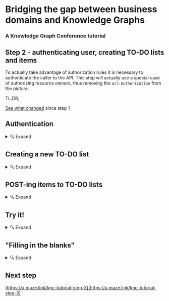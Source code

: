 # Bridging the gap between business domains and Knowledge Graphs
### A Knowledge Graph Conference tutorial

## Step 2 - authenticating user, creating TO-DO lists and items

To actually take advantage of authorization rules it is necessary to authenticate the caller to the API. This step will
actually use a special case of authorizing resource owners, thus removing the `acl:Authorization` from the picture.

TL;DR;

[See what changed](https://github.com/hypermedia-app/kgc-hypermedia-app-tutorial/compare/step-1...step-2) since step 1

## Authentication

<details>
  <summary>🔍 Expand</summary>

This is the first example of functionalities which require JavaScript code. It is, naturally, referenced in RDF from the
configuration resource [/api/config](apps/todos/resources/api/config.ttl#L9-L17).

The crucial detail of the [implementation](packages/auth/index.js#L29-L31), regardless of the used method, is to set
the agent resource to the request when authentication succeeds.

```typescript
const agent = authenticateUser()

if (agent.term) {
  req.agent = agent
}
```

</details>

## Creating a new TO-DO list

<details>
  <summary>🔍 Expand</summary>

To create a new list, the API will allow clients to `PUT` its representation. Multiple conditions must be met for this to happen:

1. Agent must be [authorized](apps/todos/resources/api/authorization/authenticated-create-lists.ttl) to do so. Here it's allowing any authenticated agent to create lists
2. The class must [be SHACL Node Shape](apps/todos/resources/api/TodoList.ttl#L13)
3. The class must [be explicitly annotated with `knossos:createWithPUT true`](apps/todos/resources/api/TodoList.ttl#L28)

</details>

## POST-ing items to TO-DO lists

<details>
  <summary>🔍 Expand</summary>

To create TO-DO items, we will use `POST` to submit their representations to the collection. The `TodoList` class must
explicitly [support such operation](apps/todos/resources/api/TodoList.ttl#L38-L50) (via `hydra:supportedOperation`).

Because the collection is the target of the request, it is up to the server to assign an identifier to the newly created
TO-DO item. They will be minted by filling an [RFC6570 URI Template](https://datatracker.ietf.org/doc/html/rfc6570) according
to the description provided by collection's [`knossos:memberTemplate` property](apps/todos/resources/api/TodoList.ttl#L51-L61).

Unlike previous examples, there is no `acl:Authorization` for creating TO-DO items. Instead, every list's owner will have
full permission to access it (within the limitations of supported operations).

</details>

## Try it!

<details>
  <summary>🔍 Expand</summary>

Ensure local database is populated with new resources:

```
lando start
yarn bootstrap
```

Create a new TO-DO list:

```
curl -X PUT \
     https://creta-todos.lndo.site/todos/list/bucket-list \
     -u tomasz:super-secret \
     -H content-type:text/turtle \
     --data '
     PREFIX schema: <http://schema.org/>
     
     <> a </todos/api/TodoList> ; schema:name "My bucket list" .
     '
```

Create a new TO-DO:

```
curl -X POST \
     https://creta-todos.lndo.site/todos/list/bucket-list \
     -u tomasz:super-secret \
     -H content-type:text/turtle \
     --data '
     PREFIX schema: <http://schema.org/>
     
     <> schema:name "Ride Corbet'"'"'s couloir" .
     '
```

See that it both got created as expected:

```shell
curl https://creta-todos.lndo.site/todos/list/bucket-list
curl https://creta-todos.lndo.site/todos/item/Ride%20Corbet%27s%20couloir
```

</details>

## "Filling in the blanks"

<details>
  <summary>🔍 Expand</summary>

If you look closely at the resource definitions and examples above, you will notice that not all properties required by the
respective SHACL shapes of TO-DO List and TO-DO Item are actually transmitted. They are instead set automatically based on
the request information inside [resource hooks](https://creta.hypermedia.app/#/advanced/hooks).

For example, the [`setOwner` function](packages/domain/todo-list.ts#L22-L26) sets the currently authenticated agent's as
object of `acl:owner`. This is important for authorizing creation of new TO-DO items as mentioned above.

</details>

## Next step

[https://a.maze.link/kgc-tutorial-step-3](https://a.maze.link/kgc-tutorial-step-3)
